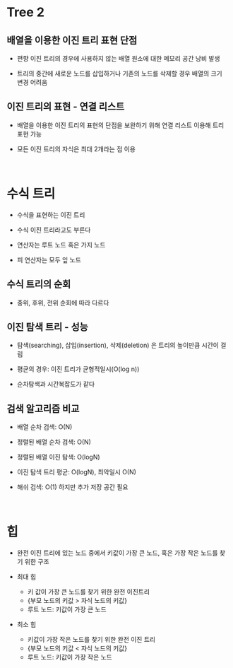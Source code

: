 # Tree 2

## 배열을 이용한 이진 트리 표현 단점

* 편향 이진 트리의 경우에 사용하지 않는 배열 원소에 대한 메모리 공간 낭비 발생

* 트리의 중간에 새로운 노드를 삽입하거나 기존의 노드를 삭제할 경우 배열의 크기 변경 어려움

## 이진 트리의 표현 - 연결 리스트

* 배열을 이용한 이진 트리의 표현의 단점을 보완하기 위해 연결 리스트 이용해 트리 표현 가능

* 모든 이진 트리의 자식은 최대 2개라는 점 이용

<br>



# 수식 트리

* 수식을 표현하는 이진 트리

* 수식 이진 트리라고도 부른다

* 연산자는 루트 노드 혹은 가지 노드

* 피 연산자는 모두 잎 노드

## 수식 트리의 순회

* 중위, 후위, 전위 순회에 따라 다르다

## 이진 탐색 트리 - 성능

* 탐색(searching), 삽입(insertion), 삭제(deletion) 은 트리의 높이만큼 시간이 걸림

* 평균의 경우: 이진 트리가 균형적일시(O(log n))

* 순차탐색과 시간복잡도가 같다

## 검색 알고리즘 비교

* 배열 순차 검색: O(N)

* 정렬된 배열 순차 검색: O(N)

* 정렬된 배열 이진 탐색: O(logN)

* 이진 탐색 트리 평균: O(logN), 최악일시 O(N)

* 해쉬 검색: O(1) 하지만 추가 저장 공간 필요

<br>

# 힙

* 완전 이진 트리에 있는 노드 중에서 키값이 가장 큰 노드, 혹은 가장 작은 노드를 찾기 위한 구조

* 최대 힙
    * 키 값이 가장 큰 노드를 찾기 위한 완전 이진트리
    * {부모 노드의 키값 > 자식 노드의 키값}
    * 루트 노드: 키값이 가장 큰 노드

* 최소 힙
    * 키값이 가장 작은 노드를 찾기 위한 완전 이진 트리
    * {부모 노드의 키값 < 자식 노드의 키값}
    * 루트 노드: 키값이 가장 작은 노드